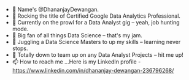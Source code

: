 - 👋 Name's @DhananjayDewangan.
- 📖 Rocking the title of Certified Google Data Analytics Professional.
- 💼 Currently on the prowl for a Data Analyst gig – yeah, job hunting mode.
- 👀 Big fan of all things Data Science – that's my jam.
- 🌱 Juggling a Data Science Masters to up my skills – learning never stops.
- 💞️ Totally down to team up on any Data Analyst Projects – hit me up!
- 📫 How to reach me ...Here is my LinkedIn profile - https://www.linkedin.com/in/dhananjay-dewangan-236796268/

<!---
DhananjayDewangan/DhananjayDewangan is a ✨ special ✨ repository because its `README.md` (this file) appears on your GitHub profile.
You can click the Preview link to take a look at your changes.
--->
